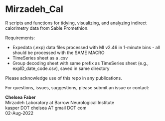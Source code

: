 # Mirzadeh_Cal
R scripts and functions for tidying, visualizing, and analyzing indirect calorimetry data from Sable Promethion. 

Requirements: 
- Expedata (.exp) data files processed with MI v2.46 in 1-minute bins - all should be processed with the SAME MACRO
- TimeSeries sheet as a .csv 
- Group decoding sheet with same prefix as TimeSeries sheet (e.g., expID_date_code.csv), saved in same directory

Please acknowledge use of this repo in any publications.

For questions, issues, suggestions, please submit an issue or contact:

**Chelsea Faber**<br>
Mirzadeh Laboratory at Barrow Neurological Institute<br>
kasper DOT chelsea AT gmail DOT com<br>
02-Aug-2022
